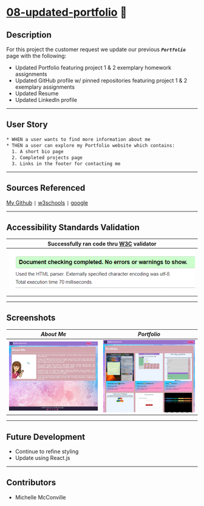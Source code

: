 # [**08-updated-portfolio**](https://michellemcconville.github.io/08-updated-portfolio/) 🔗

## Description

For this project the customer request we update our previous ***`Portfolio`*** page with the following:

* Updated Portfolio featuring project 1 & 2 exemplary homework assignments
* Updated GitHub profile w/ pinned repositories featuring project 1 & 2 exemplary assignments
* Updated Resume
* Updated LinkedIn profile

---

## User Story

```.
* WHEN a user wants to find more information about me
* THEN a user can explore my Portfolio website which contains:
  1. A short bio page
  2. Completed projects page
  3. Links in the footer for contacting me
```

---

## Sources Referenced

[My Github](https://github.com/MichelleMcConville) `|`
[w3schools](https://www.w3schools.com) `|`
[google](https://www.google.com/)

---

## Accessibility Standards Validation

| Successfully ran code thru [**W3C**](https://validator.w3.org/) validator |
|---------------------------------------------------------------------------|
| ![Validation Results](./images/08-w3c-Success.png)                        |

---

## Screenshots

| ***About Me***                           | ***Portfolio***                                |
| ---------------------------------------- | ---------------------------------------------- |
| ![About](./images/updatedAboutMe400.jpg) | ![Portfolio](./images/updatedPortfolio400.png) |

---

## Future Development

* Continue to refine styling
* Update using React.js

---

## Contributors

* Michelle McConville
